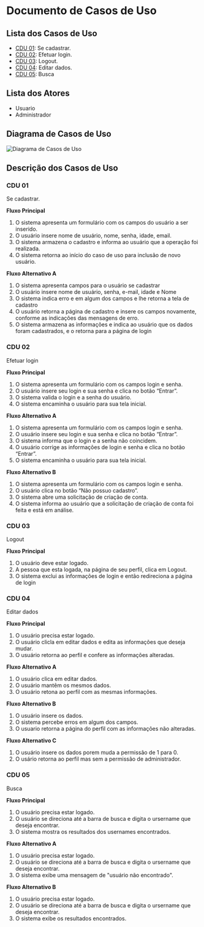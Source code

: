 # Documento de Casos de Uso

## Lista dos Casos de Uso

 - [CDU 01](#CDU-01): Se cadastrar.
 - [CDU 02](#CDU-02): Efetuar login.
 - [CDU 03](#CDU-03): Logout.
 - [CDU 04](#CDU-04): Editar dados.
 - [CDU 05](#CDU-05): Busca


## Lista dos Atores

 - Usuario
 - Administrador 

## Diagrama de Casos de Uso

![Diagrama de Casos de Uso](diagrama-de-banco-de-dados.jpg)

## Descrição dos Casos de Uso

### CDU 01

Se cadastrar.

**Fluxo Principal**

1. O sistema apresenta um formulário com os campos do usuário a ser inserido.
2. O usuário insere nome de usuário, nome, senha, idade, email.
3. O sistema armazena o cadastro e informa ao usuário que a operação foi realizada.
4. O sistema retorna ao início do caso de uso para inclusão de novo usuário. 

**Fluxo Alternativo A**

1. O sistema apresenta campos para o usuário se cadastrar 
2. O usuário insere nome de usuário, senha, e-mail, idade e Nome
3. O sistema indica erro e em algum dos campos e lhe retorna a tela de cadastro 
4. O usuário retorna a página de cadastro e insere os campos novamente, conforme as indicações das mensagens de erro.
5. O sistema armazena as informações e indica ao usuário que os dados foram cadastrados, e o retorna para a página de login

### CDU 02

Efetuar login

**Fluxo Principal**

1. O sistema apresenta um formulário com os campos login e senha.
2. O usuário insere seu login e sua senha e clica no botão “Entrar”.
3. O sistema valida o login e a senha do usuário.
4. O sistema encaminha o usuário para sua tela inicial.

**Fluxo Alternativo A**

1. O sistema apresenta um formulário com os campos login e senha.
2. O usuário insere seu login e sua senha e clica no botão “Entrar”.
3. O sistema informa que o login e a senha não coincidem.
4. O usuário corrige as informações de login e senha e clica no botão “Entrar”.
5. O sistema encaminha o usuário para sua tela inicial.


**Fluxo Alternativo B**

1. O sistema apresenta um formulário com os campos login e senha.
2. O usuário clica no botão “Não possuo cadastro”.
3. O sistema abre uma solicitação de criação de conta.
4. O sistema informa ao usuário que a solicitação de criação de conta foi feita e
está em análise.


### CDU 03

Logout 

**Fluxo Principal**

1. O usuário deve estar logado.
2. A pessoa que esta logada, na página de seu perfil, clica em Logout.
3. O sistema exclui as informações de login e então redireciona a página de login


### CDU 04

Editar dados

**Fluxo Principal**

1. O usuário precisa estar logado.
2. O usuário clicla em editar dados e edita as informações que deseja mudar.
3. O usuário retorna ao perfil e confere as informações alteradas.

**Fluxo Alternativo A**

1. O usuário clica em editar dados.
2. O usuário mantêm os mesmos dados.
3. O usuário retona ao perfil com as mesmas informações.

**Fluxo Alternativo B**

1. O usuário insere os dados.
2. O sistema percebe erros em algum dos campos.
3. O usuario retorna a página do perfil com as informações não alteradas.

**Fluxo Alternativo C**

1. O usuário insere os dados porem muda a permissão de 1 para 0.
2. O usário retorna ao perfil mas sem a permissão de administrador.


### CDU 05

Busca

**Fluxo Principal**

1. O usuário precisa estar logado.
2. O usuário se direciona até a barra de busca e digita o ursername que deseja encontrar.
3. O sistema mostra os resultados dos usernames encontrados.

**Fluxo Alternativo A**

1. O usuário precisa estar logado.
2. O usuário se direciona até a barra de busca e digita o ursername que deseja encontrar.
3. O sistema exibe uma mensagem de "usuário não encontrado".

**Fluxo Alternativo B**

1. O usuário precisa estar logado.
2. O usuário se direciona até a barra de busca e digita o ursername que deseja encontrar.
3. O sistema exibe os resultados encontrados.





